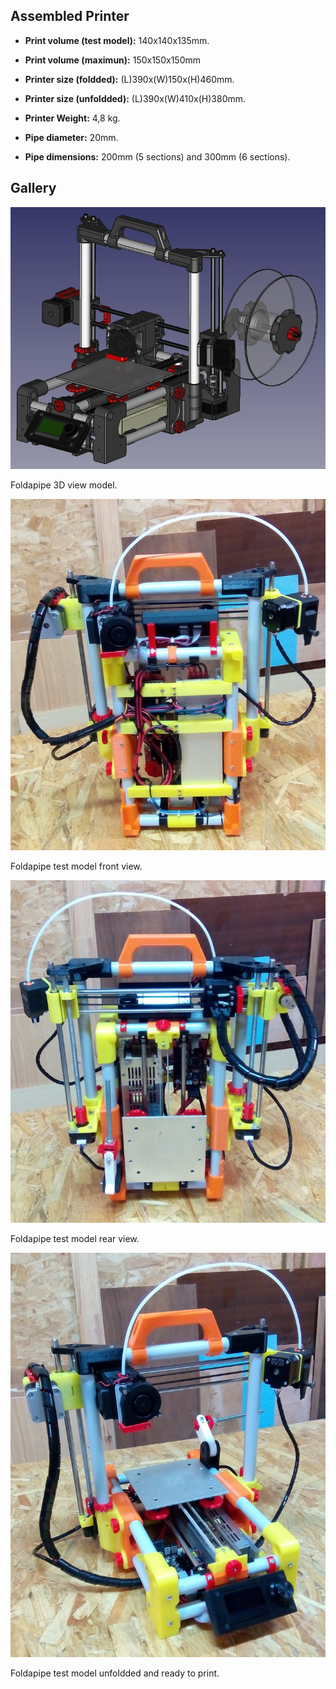 ## Assembled Printer

* **Print volume (test model):** 140x140x135mm.

* **Print volume (maximun):** 150x150x150mm

* **Printer size (foldded):** (L)390x(W)150x(H)460mm.

* **Printer size (unfoldded):** (L)390x(W)410x(H)380mm.

* **Printer Weight:** 4,8 kg.

* **Pipe diameter:** 20mm.

* **Pipe dimensions:** 200mm (5 sections) and 300mm (6 sections).


## Gallery

![Modelo 3D de Foldapipe](pics/foldapipe-000.jpg)

Foldapipe 3D view model.

![Foldapipe Montada y plegada](pics/foldapipe-03.jpg)

Foldapipe test model front view.

![Foldapipe Montada y plegada](pics/foldapipe-02.jpg)

Foldapipe test model rear view.

![Foldapipe desplegada y lista](pics/foldapipe-01.jpg)

Foldapipe test model unfoldded and ready to print.
